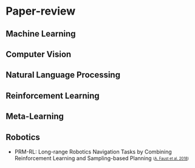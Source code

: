 # Paper-review

## Machine Learning

## Computer Vision

## Natural Language Processing

## Reinforcement Learning

## Meta-Learning

## Robotics

- PRM-RL: Long-range Robotics Navigation Tasks by Combining Reinforcement Learning and Sampling-based Planning <sub><sup> ([A. Faust et al. 2018](https://arxiv.org/abs/1710.03937)) </sup></sub>